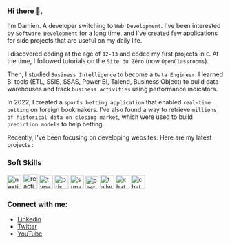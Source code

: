 ### Hi there 👋,

I'm Damien. A developer switching to `Web Development`. I've been interested by `Software Development` for a long time, and I've created few applications for side projects that are useful on my daily life.

I discovered coding at the age of `12-13` and coded my first projects in `C`. At the time, I followed tutorials on the `Site du Zéro` (now `OpenClassrooms`).

Then, I studied `Business Intelligence` to become a `Data Engineer`. I learned BI tools (ETL, SSIS, SSAS, Power BI, Talend, Business Object) to build data warehouses and track `business activities` using performance indicators.

In 2022, I created a `sports betting application` that enabled `real-time betting` on foreign bookmakers. I've also found a way to retrieve `millions of historical data on closing market`, which were used to build `prediction models` to help betting.

Recently, I've been focusing on developing websites. Here are my latest projects :

### Soft Skills

[<img alt="nextjs" width="32" src="https://github.com/DamCodex/DamCodex/assets/85851416/7c0127b1-050d-464d-8c6c-724fa8d22c9e">](https://nextjs.org/)
[<img alt="reactjs" width="34" src="https://github.com/DamCodex/DamCodex/assets/85851416/a44a2607-5018-4487-b10e-eb418eda35cb">](https://reactjs.org/)
[<img alt="typescript" width="32" src="https://github.com/DamCodex/DamCodex/assets/85851416/7d176517-4df9-4056-acee-f35fa4c2fe66">](https://www.typescriptlang.org/)
[<img alt="prisma" width="32" src="https://github.com/DamCodex/DamCodex/assets/85851416/7c0b7543-d399-408f-8215-16148b965a96">](https://www.prisma.io/)
[<img alt="supabase" width="32" src="https://github.com/DamCodex/DamCodex/assets/85851416/df35dd89-8f5c-48b5-9d43-bc162d09b492">](https://supabase.com/)
[<img alt="postgresql" width="30" src="https://github.com/DamCodex/DamCodex/assets/85851416/46c8c608-a900-4b34-9c98-7380f2b09b5f">](https://www.postgresql.org/)
[<img alt="tailwindcss" width="32" src="https://github.com/DamCodex/DamCodex/assets/85851416/fa4f5b06-a8e0-4e09-95d3-010bd3ff0880">](https://tailwindcss.com/)
[<img alt="chatgpt" width="32" src="https://github.com/DamCodex/DamCodex/assets/85851416/e2d9675c-f23a-4d46-bb35-25038dd3de0d">](https://ui.shadcn.com/)
[<img alt="chatgpt" width="32" src="https://github.com/DamCodex/DamCodex/assets/85851416/475f9b29-0aeb-42ac-ac60-dfbc123ff2a6">](https://chatgpt.com/)

### Connect with me:

- <a href="https://fr.linkedin.com/in/damien-lebeau-995892192" target="_blank">Linkedin</a>
- <a href="https://twitter.com/DamCodex" target="_blank">Twitter</a>
- <a href="https://www.youtube.com/channel/UCVxPVdZxKSOyabENWJG6P9Q" target="_blank">YouTube</a>
